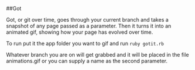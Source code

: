 ##Got

Got, or git over time, goes through your current branch and takes a snapshot of any page passed as a parameter. Then it turns it into an animated gif, showing how your page has evolved over time.

To run put it the app folder you want to gif and run 
`ruby gotit.rb` 

Whatever branch you are on will get grabbed and it will be placed in the file animations.gif or you can supply a name as the second parameter. 
